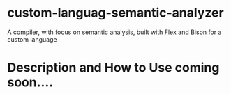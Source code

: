# custom-languag-semantic-analyzer
A compiler, with focus on semantic analysis, built with Flex and Bison for a custom language

# Description and How to Use coming soon....
